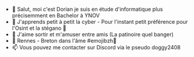 - 👋 Salut, moi c'est Dorian je suis en étude d'informatique plus précisemment en Bachelor à YNOV
- 👀 J'apprends petit à petit la cyber - Pour l'instant petit préférence pour l'Osint et la stégano 🙂
- 🌱 J'aime sortir et m'amuser entre amis (La patinoire quel banger)
- 💞️ Rennes - Breton dans l'âme #emojibzh🍺
- 📫 Vous pouvez me contacter sur Discord via le pseudo doggy2408

